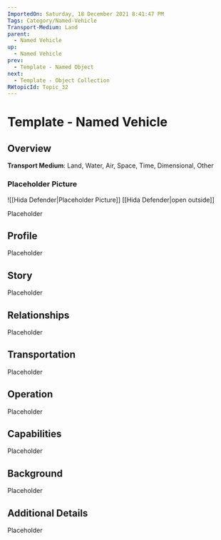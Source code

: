 ```yaml
---
ImportedOn: Saturday, 18 December 2021 8:41:47 PM
Tags: Category/Named-Vehicle
Transport-Medium: Land
parent:
  - Named Vehicle
up:
  - Named Vehicle
prev:
  - Template - Named Object
next:
  - Template - Object Collection
RWtopicId: Topic_32
---
```

# Template - Named Vehicle
## Overview
**Transport Medium**: Land, Water, Air, Space, Time, Dimensional, Other

### Placeholder Picture
![[Hida Defender|Placeholder Picture]]
[[Hida Defender|open outside]]

Placeholder

## Profile
Placeholder

## Story
Placeholder

## Relationships
Placeholder

## Transportation
Placeholder

## Operation
Placeholder

## Capabilities
Placeholder

## Background
Placeholder

## Additional Details
Placeholder


